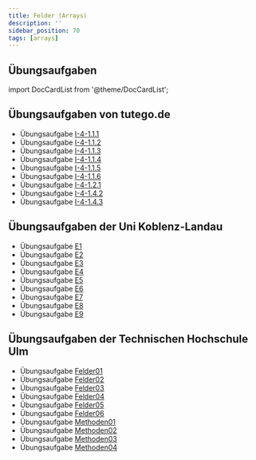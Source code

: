 ```yaml
---
title: Felder (Arrays)
description: ''
sidebar_position: 70
tags: [arrays]
---
```


## Übungsaufgaben

import DocCardList from '@theme/DocCardList';

<DocCardList />

## Übungsaufgaben von tutego.de

- Übungsaufgabe [I-4-1.1.1](https://tutego.de/javabuch/aufgaben/array.html#_arrays_ablaufen_und_windgeschwindigkeit_windrichtung_ausgeben)
- Übungsaufgabe [I-4-1.1.2](https://tutego.de/javabuch/aufgaben/array.html#_konstante_umsatzsteigerung_feststellen)
- Übungsaufgabe [I-4-1.1.3](https://tutego.de/javabuch/aufgaben/array.html#_aufeinanderfolgende_strings_suchen_und_feststellen_ob_salty_snook_kommt)
- Übungsaufgabe [I-4-1.1.4](https://tutego.de/javabuch/aufgaben/array.html#_array_umdrehen)
- Übungsaufgabe [I-4-1.1.5](https://tutego.de/javabuch/aufgaben/array.html#_das_n%C3%A4chste_kino_finden)
- Übungsaufgabe [I-4-1.1.6](https://tutego.de/javabuch/aufgaben/array.html#_s%C3%BC%C3%9Figkeitenladen_%C3%BCberfallen_und_fair_aufteilen)
- Übungsaufgabe [I-4-1.2.1](https://tutego.de/javabuch/aufgaben/array.html#_berge_zeichnen)
- Übungsaufgabe [I-4-1.4.2](https://tutego.de/javabuch/aufgaben/array.html#_auf_zustimmung_pr%C3%BCfen)
- Übungsaufgabe [I-4-1.4.3](https://tutego.de/javabuch/aufgaben/array.html#_hilfe_tetraphobie_alle_vieren_nach_hinten_setzen)

## Übungsaufgaben der Uni Koblenz-Landau

- Übungsaufgabe [E1](https://www.uni-koblenz-landau.de/de/koblenz/fb4/ist/rgebert/teaching/SS08/java-programming/programmieraufgaben.pdf/view)
- Übungsaufgabe [E2](https://www.uni-koblenz-landau.de/de/koblenz/fb4/ist/rgebert/teaching/SS08/java-programming/programmieraufgaben.pdf/view)
- Übungsaufgabe [E3](https://www.uni-koblenz-landau.de/de/koblenz/fb4/ist/rgebert/teaching/SS08/java-programming/programmieraufgaben.pdf/view)
- Übungsaufgabe [E4](https://www.uni-koblenz-landau.de/de/koblenz/fb4/ist/rgebert/teaching/SS08/java-programming/programmieraufgaben.pdf/view)
- Übungsaufgabe [E5](https://www.uni-koblenz-landau.de/de/koblenz/fb4/ist/rgebert/teaching/SS08/java-programming/programmieraufgaben.pdf/view)
- Übungsaufgabe [E6](https://www.uni-koblenz-landau.de/de/koblenz/fb4/ist/rgebert/teaching/SS08/java-programming/programmieraufgaben.pdf/view)
- Übungsaufgabe [E7](https://www.uni-koblenz-landau.de/de/koblenz/fb4/ist/rgebert/teaching/SS08/java-programming/programmieraufgaben.pdf/view)
- Übungsaufgabe [E8](https://www.uni-koblenz-landau.de/de/koblenz/fb4/ist/rgebert/teaching/SS08/java-programming/programmieraufgaben.pdf/view)
- Übungsaufgabe [E9](https://www.uni-koblenz-landau.de/de/koblenz/fb4/ist/rgebert/teaching/SS08/java-programming/programmieraufgaben.pdf/view)

## Übungsaufgaben der Technischen Hochschule Ulm

- Übungsaufgabe [Felder01](https://studium.hs-ulm.de/de/org/I/vorkurse/Documents/java_aufgaben.pdf)
- Übungsaufgabe [Felder02](https://studium.hs-ulm.de/de/org/I/vorkurse/Documents/java_aufgaben.pdf)
- Übungsaufgabe [Felder03](https://studium.hs-ulm.de/de/org/I/vorkurse/Documents/java_aufgaben.pdf)
- Übungsaufgabe [Felder04](https://studium.hs-ulm.de/de/org/I/vorkurse/Documents/java_aufgaben.pdf)
- Übungsaufgabe [Felder05](https://studium.hs-ulm.de/de/org/I/vorkurse/Documents/java_aufgaben.pdf)
- Übungsaufgabe [Felder06](https://studium.hs-ulm.de/de/org/I/vorkurse/Documents/java_aufgaben.pdf)
- Übungsaufgabe [Methoden01](https://studium.hs-ulm.de/de/org/I/vorkurse/Documents/java_aufgaben.pdf)
- Übungsaufgabe [Methoden02](https://studium.hs-ulm.de/de/org/I/vorkurse/Documents/java_aufgaben.pdf)
- Übungsaufgabe [Methoden03](https://studium.hs-ulm.de/de/org/I/vorkurse/Documents/java_aufgaben.pdf)
- Übungsaufgabe [Methoden04](https://studium.hs-ulm.de/de/org/I/vorkurse/Documents/java_aufgaben.pdf)

